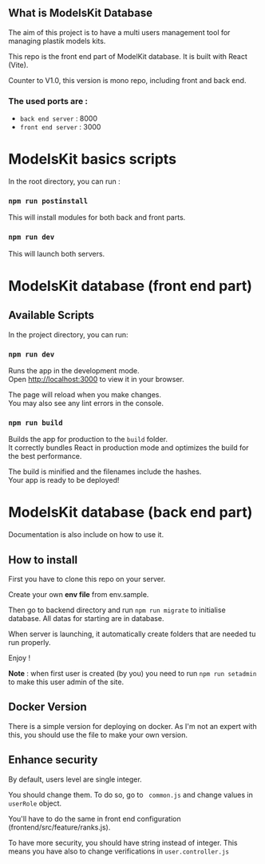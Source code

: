 ## What is ModelsKit Database

The aim of this project is to have a multi users management tool for managing plastik models kits.

This repo is the front end part of ModelKit database. It is built with React (Vite).

Counter to V1.0, this version is mono repo, including front and back end.

### The used ports are :

- `back end server` : 8000
- `front end server` : 3000

ModelsKit basics scripts
==

In the root directory, you can run :

### `npm run postinstall`

This will install modules for both back and front parts.

### `npm run dev`

This will launch both servers.

ModelsKit database (front end part)
==

## Available Scripts

In the project directory, you can run:

### `npm run dev`

Runs the app in the development mode.\
Open [http://localhost:3000](http://localhost:3000) to view it in your browser.

The page will reload when you make changes.\
You may also see any lint errors in the console.


### `npm run build`

Builds the app for production to the `build` folder.\
It correctly bundles React in production mode and optimizes the build for the best performance.

The build is minified and the filenames include the hashes.\
Your app is ready to be deployed!

ModelsKit database (back end part)
==

Documentation is also include on how to use it.

How to install
-

First you have to clone this repo on your server.

Create your own **env file** from env.sample.

Then go to backend directory and run `npm run migrate` to initialise database. All datas for starting are in database.

When server is launching, it automatically create folders that are needed tu run properly.

Enjoy !

**Note** : when first user is created (by you) you need to run `npm run setadmin` to make this user admin of the site.

Docker Version
-

There is a simple version for deploying on docker. As I'm not an expert with this, you should use the file to make your own version.

Enhance security
-

By default, users level are single integer. 

You should change them. To do so, go to ` common.js` and change values in `userRole` object.

You'll have to do the same in front end configuration (frontend/src/feature/ranks.js).

To have more security, you should have string instead of integer. This means you have also to change verifications in `user.controller.js`